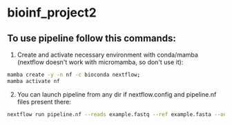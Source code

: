 # bioinf_project2

## To use pipeline follow this commands:
1. Create and activate necessary environment with conda/mamba (nextflow doesn't work with micromamba, so don't use it):
```bash
mamba create -y -n nf -c bioconda nextflow;
mamba activate nf
```
2. You can launch pipeline from any dir if nextflow.config and pipeline.nf files present there:
```bash
nextflow run pipeline.nf --reads example.fastq --ref example.fasta --output output_dir --coverage_threshold 0 --minvarfreq 0.001
```
